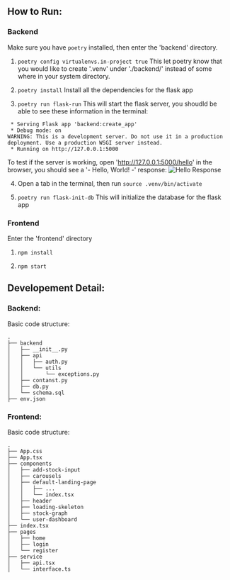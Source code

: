 ## How to Run:

### Backend

Make sure you have `poetry` installed, then enter the 'backend' directory.

1. `poetry config virtualenvs.in-project true`
This let poetry know that you would like to create '.venv' under './backend/' instead of some where in your system directory.

2. `poetry install`
Install all the dependencies for the flask app

3. `poetry run flask-run`
This will start the flask server, you shoudld be able to see these information in the terminal:
```
 * Serving Flask app 'backend:create_app'
 * Debug mode: on
WARNING: This is a development server. Do not use it in a production deployment. Use a production WSGI server instead.
 * Running on http://127.0.0.1:5000
```
To test if the server is working, open 'http://127.0.0.1:5000/hello' in the browser, you should see a '- Hello, World! -' response:
![Hello Response](./images/hello.png)

4. Open a tab in the terminal, then run `source .venv/bin/activate`

5. `poetry run flask-init-db`
This will initialize the database for the flask app

### Frontend

Enter the 'frontend' directory

1. `npm install`

2. `npm start`


## Developement Detail:

### Backend: 

Basic code structure:
```
.
├── backend
│   ├── __init__.py
│   ├── api
│   │   ├── auth.py
│   │   └── utils
│   │       └── exceptions.py
│   ├── contanst.py
│   ├── db.py
│   └── schema.sql
├── env.json
```

### Frontend:

Basic code structure:
```
.
├── App.css
├── App.tsx
├── components
│   ├── add-stock-input
│   ├── carousels
│   ├── default-landing-page
│   │   ├── ...
│   │   └── index.tsx
│   ├── header
│   ├── loading-skeleton
│   ├── stock-graph
│   └── user-dashboard
├── index.tsx
├── pages
│   ├── home
│   ├── login
│   └── register
├── service
│   ├── api.tsx
│   └── interface.ts
```
